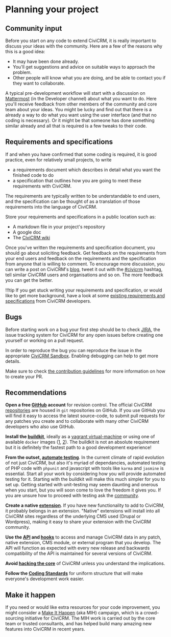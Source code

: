 # Planning your project

## Community input

Before you start on any code to extend CiviCRM, it is really important to discuss your ideas with the community. Here are a few of the reasons why this is a good idea:

-   It may have been done already.
-   You'll get suggestions and advice on suitable ways to approach the problem.
-   Other people will know what you are doing, and be able to contact you if they want to collaborate.

A typical pre-development workflow will start with a discussion on [Mattermost](https://chat.civicrm.org/) (in the Developer channel) about what you want to do. Here you'll receive feedback from other members of the community and core team about your ideas. You might be lucky and find out that there is a already a way to do what you want using the user interface (and that no coding is necessary). Or it might be that someone has done something similar already and all that is required is a few tweaks to their code.

## Requirements and specifications

If and when you have confirmed that some coding is required, it is good practice, even for relatively small projects, to write

-   a requirements document which describes in detail what you want the finished code to do
-   a specification that outlines how you are going to meet these requirements with CiviCRM.

The requirements are typically written to be understandable to end users, and the specification can be thought of as a translation of those requirements into the language of CiviCRM. 

Store your requirements and specifications in a public location such as:

* A markdown file in your project's repository
* A google doc 
* The [CiviCRM wiki](http://wiki.civicrm.org/confluence/display/CRM/CiviCRM+Wiki)

Once you've written the requirements and specification document, you should go about soliciting feedback.  Get feedback on the requirements from your end users and feedback on the requirements and the specification from anyone that is willing to comment. To encourage more discussion, you can write a post on CiviCRM's [blog](https://civicrm.org/blog/), tweet it out with the [#civicrm](https://twitter.com/hashtag/civicrm) hashtag, tell similar CiviCRM users and organisations and so on. The more feedback you can get the better.

!!!tip
    If you get stuck writing your requirements and specification, or would like to get more background, have a look at some     [existing requirements and specifications](https://wiki.civicrm.org/confluence/display/CRM/Requirements+and+specifications)     from CiviCRM developers.

## Bugs

Before starting work on a bug your first step should be to check [JIRA](https://issues.civicrm.org/), the issue tracking system for CiviCRM for any open issues before creating one yourself or working on a pull request.

In order to reproduce the bug you can reproduce the issue in the appropriate [CiviCRM Sandbox](https://civicrm.org/sandboxes). Enabling debugging can help to get more details.

Make sure to check [the contribution guidelines](https://github.com/civicrm/civicrm-core/blob/master/.github/CONTRIBUTING.md) for more information on how to create your PR.

## Recommendations

**Open a free [GitHub](https://github.com/) account** for revision control. The official CiviCRM [repositories](https://github.com/civicrm) are housed in `git` repositories on GitHub.  If you use GitHub you will find it easy to access the latest source-code, to submit pull requests for any patches you create and to collaborate with many other CiviCRM developers who also use GitHub.

**Install the [buildkit](https://github.com/civicrm/civicrm-buildkit)**, ideally as a [vagrant virtual-machine](https://github.com/civicrm/civicrm-buildkit-vagrant) or using one of available `docker` images ([1](https://github.com/progressivetech/docker-civicrm-buildkit), [2](https://github.com/ErichBSchulz/dcbk)). The buildkit is not an absolute
requirement but it is definitely the fastest path to a good development experience!

**From the outset, [automate testing](/testing/setup.md)**. In the current climate of rapid evolution of not just CiviCRM, but
also it's myriad of dependancies, automated testing of PHP code with `phpunit` and javascript with tools like `karma` and `jasmine` is essential. Start all your work by considering how you will provide automated testing for it. Starting with the buildkit will make this much simpler for you to set up. Getting started with unit-testing may seem daunting and onerous when you start, but you will soon come to love the freedom it gives you. If you are unsure how to proceed with testing ask the [community](/basics/community.md).

**Create a native [extension](/extensions/index.md)**. If you have new functionality to add to CiviCRM, it probably belongs in an extension. "Native" extensions will install into all CiviCRM sites regardless of the  underlying CMS used (Drupal or Wordpress), making it easy to share your extension with the CiviCRM community.

**Use the [API](/api/index.md) and [hooks](/hooks/index.md)** to access and manage CiviCRM data in any patch, native extension, CMS module, or external program that you develop. The API will function as expected with every new release and backwards compatibility of the API is maintained for several versions of CiviCRM.

**Avoid [hacking the core](/core/hacking.md)** of CiviCRM unless you understand the implications.

**Follow the [Coding Standards](/standards/index.md)** for uniform structure that will make everyone's development work easier.

## Make it happen

If you need or would like extra resources for your code improvement, you might consider a [Make It Happen](https://civicrm.org/make-it-happen) (aka MIH) campaign, which is a crowd-sourcing initiative for CiviCRM. The MIH work is carried out by the
core team or trusted consultants, and has helped build many amazing new features into CiviCRM in recent years.

